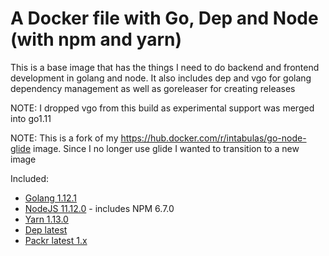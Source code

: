 # A Docker file with Go, Dep and Node (with npm and yarn)

This is a base image that has the things I need to do backend and frontend development in golang and node. It also includes dep and vgo for golang dependency management as well as goreleaser for creating releases

NOTE: I dropped vgo from this build as experimental support was merged into go1.11

NOTE: This is a fork of my https://hub.docker.com/r/intabulas/go-node-glide image. Since I no longer use glide I wanted to transition to a new image

Included:

- [Golang 1.12.1](https://golang.org/)
- [NodeJS 11.12.0](https://nodejs.org/en/) - includes NPM 6.7.0
- [Yarn 1.13.0](https://yarnpkg.com/)
- [Dep latest](https://github.com/golang/dep)
- [Packr latest 1.x](https://github.com/gobuffalo/packr)
